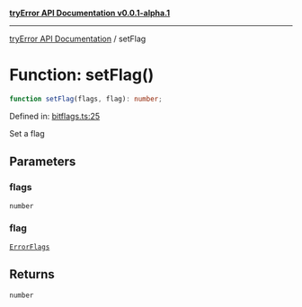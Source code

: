 [**tryError API Documentation v0.0.1-alpha.1**](../index.md)

***

[tryError API Documentation](../index.md) / setFlag

# Function: setFlag()

```ts
function setFlag(flags, flag): number;
```

Defined in: [bitflags.ts:25](https://github.com/oconnorjohnson/tryError/blob/e3ae0308069a4fba073f4543d527ad76373db795/src/bitflags.ts#L25)

Set a flag

## Parameters

### flags

`number`

### flag

[`ErrorFlags`](../enumerations/ErrorFlags.md)

## Returns

`number`
